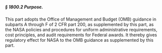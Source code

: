##### § 1800.2 Purpose. #####

This part adopts the Office of Management and Budget (OMB) guidance in subparts A through F of 2 CFR part 200, as supplemented by this part, as the NASA policies and procedures for uniform administrative requirements, cost principles, and audit requirements for Federal awards. It thereby gives regulatory effect for NASA to the OMB guidance as supplemented by this part.